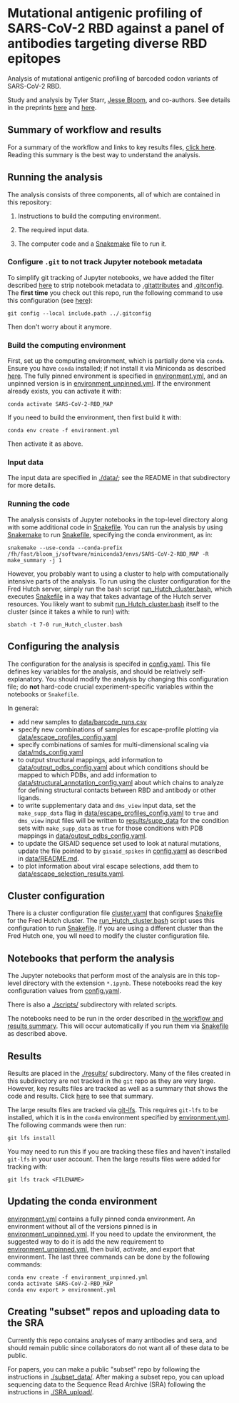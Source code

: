 # Mutational antigenic profiling of SARS-CoV-2 RBD against a panel of antibodies targeting diverse RBD epitopes
Analysis of mutational antigenic profiling of barcoded codon variants of SARS-CoV-2 RBD.

Study and analysis by Tyler Starr, [Jesse Bloom](https://research.fhcrc.org/bloom/en.html), and co-authors. See details in the preprints [here](https://www.biorxiv.org/content/10.1101/2021.04.06.438709v1) and [here](https://www.biorxiv.org/content/10.1101/2021.04.07.438818v1).

## Summary of workflow and results
For a summary of the workflow and links to key results files, [click here](results/summary/summary.md).
Reading this summary is the best way to understand the analysis.

## Running the analysis
The analysis consists of three components, all of which are contained in this repository:

 1. Instructions to build the computing environment.

 2. The required input data.

 3. The computer code and a [Snakemake](https://snakemake.readthedocs.io) file to run it.

### Configure `.git` to not track Jupyter notebook metadata
To simplify git tracking of Jupyter notebooks, we have added the filter described [here](https://stackoverflow.com/questions/28908319/how-to-clear-an-ipython-notebooks-output-in-all-cells-from-the-linux-terminal/58004619#58004619) to strip notebook metadata to [.gitattributes](.gitattributes) and [.gitconfig](.gitconfig).
The **first time** you check out this repo, run the following command to use this configuration (see [here](https://stackoverflow.com/a/18330114)):

    git config --local include.path ../.gitconfig

Then don't worry about it anymore.

### Build the computing environment
First, set up the computing environment, which is partially done via `conda`.
Ensure you have `conda` installed; if not install it via Miniconda as described [here](https://docs.conda.io/projects/conda/en/latest/user-guide/install/#regular-installation).
The fully pinned environment is specified in [environment.yml](environment.yml), and an unpinned version is in [environment_unpinned.yml](environment_unpinned.yml).
If the environment already exists, you can activate it with:

    conda activate SARS-CoV-2-RBD_MAP

If you need to build the environment, then first build it with:

    conda env create -f environment.yml

Then activate it as above.

### Input data
The input data are specified in [./data/](data); see the README in that subdirectory for more details.

### Running the code
The analysis consists of Jupyter notebooks in the top-level directory along with some additional code in [Snakefile](Snakefile).
You can run the analysis by using [Snakemake](https://snakemake.readthedocs.io) to run [Snakefile](Snakefile), specifying the conda environment, as in:

    snakemake --use-conda --conda-prefix /fh/fast/bloom_j/software/miniconda3/envs/SARS-CoV-2-RBD_MAP -R make_summary -j 1

However, you probably want to using a cluster to help with computationally intensive parts of the analysis.
To run using the cluster configuration for the Fred Hutch server, simply run the bash script [run_Hutch_cluster.bash](run_Hutch_cluster.bash), which executes [Snakefile](Snakefile) in a way that takes advantage of the Hutch server resources.
You likely want to submit [run_Hutch_cluster.bash](run_Hutch_cluster.bash) itself to the cluster (since it takes a while to run) with:

    sbatch -t 7-0 run_Hutch_cluster.bash

## Configuring the analysis
The configuration for the analysis is specifed in [config.yaml](config.yaml).
This file defines key variables for the analysis, and should be relatively self-explanatory.
You should modify the analysis by changing this configuration file; do **not** hard-code crucial experiment-specific variables within the notebooks or `Snakefile`.

In general:
 - add new samples to [data/barcode_runs.csv](data/barcode_runs.csv)
 - specify new combinations of samples for escape-profile plotting via [data/escape_profiles_config.yaml](data/escape_profiles_config.yaml)
 - specify combinations of samles for multi-dimensional scaling via [data/mds_config.yaml](mds_config.yaml)
 - to output structural mappings, add information to [data/output_pdbs_config.yaml](data/output_pdbs_config.yaml) about which conditions should be mapped to which PDBs, and add information to [data/structural_annotation_config.yaml](data/structural_annotation_config.yaml) about which chains to analyze for defining structural contacts between RBD and antibody or other ligands.
 - to write supplementary data and `dms_view` input data, set the `make_supp_data` flag in [data/escape_profiles_config.yaml](data/escape_profiles_config.yaml) to `true` and `dms_view` input files will be written to [results/supp_data](results/supp_data) for the condition sets with `make_supp_data` as `true` for those conditions with PDB mappings in [data/output_pdbs_config.yaml](data/output_pdbs_config.yaml).
 - to update the GISAID sequence set used to look at natural mutations, update the file pointed to by `gisaid_spikes` in [config.yaml](config.yaml) as described in [data/README.md](data/README.md).
 - to plot information about viral escape selections, add them to [data/escape_selection_results.yaml](data/escape_selection_results.yaml).

## Cluster configuration
There is a cluster configuration file [cluster.yaml](cluster.yaml) that configures [Snakefile](Snakefile) for the Fred Hutch cluster.
The [run_Hutch_cluster.bash](run_Hutch_cluster.bash) script uses this configuration to run [Snakefile](Snakefile).
If you are using a different cluster than the Fred Hutch one, you wll need to modify the cluster configuration file.

## Notebooks that perform the analysis
The Jupyter notebooks that perform most of the analysis are in this top-level directory with the extension `*.ipynb`.
These notebooks read the key configuration values from [config.yaml](config.yaml).

There is also a [./scripts/](scripts) subdirectory with related scripts.

The notebooks need to be run in the order described in [the workflow and results summary](results/summary/summary.md).
This will occur automatically if you run them via [Snakefile](Snakefile) as described above.

## Results
Results are placed in the [./results/](results) subdirectory.
Many of the files created in this subdirectory are not tracked in the `git` repo as they are very large.
However, key results files are tracked as well as a summary that shows the code and results.
Click [here](./results/summary/summary.md) to see that summary.

The large results files are tracked via [git-lfs](https://git-lfs.github.com/).
This requires `git-lfs` to be installed, which it is in the `conda` environment specified by [environment.yml](environment.yml).
The following commands were then run:

    git lfs install

You may need to run this if you are tracking these files and haven't installed `git-lfs` in your user account.
Then the large results files were added for tracking with:

    git lfs track <FILENAME>

## Updating the conda environment
[environment.yml](environment.yml) contains a fully pinned conda environment.
An environment without all of the versions pinned is in [environment_unpinned.yml](environment_unpinned.yml).
If you need to update the environment, the suggested way to do it is add the new requirement to [environment_unpinned.yml](environment_unpinned.yml), then build, activate, and export that environment.
The last three commands can be done by the following commands:

    conda env create -f environment_unpinned.yml
    conda activate SARS-CoV-2-RBD_MAP
    conda env export > environment.yml

## Creating "subset" repos and uploading data to the SRA
Currently this repo contains analyses of many antibodies and sera, and should remain public since collaborators do not want all of these data to be public.

For papers, you can make a public "subset" repo by following the instructions in [./subset_data/](subset_data).
After making a subset repo, you can upload sequencing data to the Sequence Read Archive (SRA) following the instructions in [./SRA_upload/](SRA_upload).
